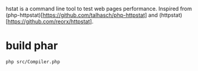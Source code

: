 hstat is a command line tool to test web pages performance. Inspired from (php-httpstat)[https://github.com/talhasch/php-httpstat] and (httpstat)[https://github.com/reorx/httpstat].

# build phar

    php src/Compiler.php

